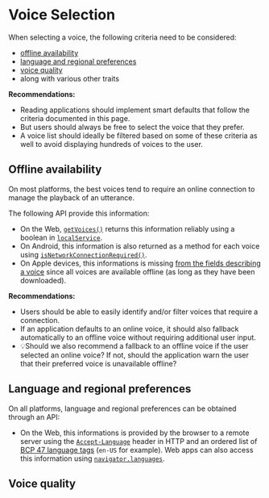 # Voice Selection

When selecting a voice, the following criteria need to be considered:

- [offline availability](#offline-availability)
- [language and regional preferences](#language-and-regional-preferences)
- [voice quality](#voice-quality)
- along with various other traits

**Recommendations:**

- Reading applications should implement smart defaults that follow the criteria documented in this page.
- But users should always be free to select the voice that they prefer.
- A voice list should ideally be filtered based on some of these criteria as well to avoid displaying hundreds of voices to the user.


## Offline availability

On most platforms, the best voices tend to require an online connection to manage the playback of an utterance.

The following API provide this information:

- On the Web, [`getVoices()`](https://developer.mozilla.org/en-US/docs/Web/API/SpeechSynthesis/getVoices) returns this information reliably using a boolean in [`localService`](https://developer.mozilla.org/en-US/docs/Web/API/SpeechSynthesisVoice/localService).
- On Android, this information is also returned as a method for each voice using [`isNetworkConnectionRequired()`](https://developer.android.com/reference/android/speech/tts/Voice#isNetworkConnectionRequired()).
- On Apple devices, this informations is missing [from the fields describing a voice](https://developer.apple.com/documentation/avfaudio/avspeechsynthesisvoice#2857908) since all voices are available offline (as long as they have been downloaded).

**Recommendations:**

- Users should be able to easily identify and/or filter voices that require a connection.
- If an application defaults to an online voice, it should also fallback automatically to an offline voice without requiring additional user input.
- 💡Should we also recommend a fallback to an offline voice if the user selected an online voice? If not, should the application warn the user that their preferred voice is unavailable offline?

## Language and regional preferences

On all platforms, language and regional preferences can be obtained through an API:

- On the Web, this informations is provided by the browser to a remote server using the [`Accept-Language`](https://developer.mozilla.org/en-US/docs/Web/HTTP/Headers/Accept-Language) header in HTTP and an ordered list of [BCP 47 language tags](https://datatracker.ietf.org/doc/html/rfc5646) (`en-US` for example). Web apps can also access this information using [`navigator.languages`](https://developer.mozilla.org/en-US/docs/Web/API/Navigator/languages).

## Voice quality